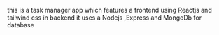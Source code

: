 this is a task manager app which features a frontend using Reactjs and tailwind css 
in backend it uses a Nodejs ,Express and MongoDb for database
